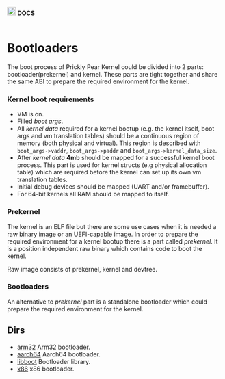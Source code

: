 <img src="https://raw.githubusercontent.com/opuntiaOS-Project/opuntiaOS/master/assets/logo/logo_512.png" width="20"> <b> DOCS</b></br></br>

# Bootloaders

The boot process of Prickly Pear Kernel could be divided into 2 parts: bootloader(prekernel) and kernel. These parts are tight together and share the same ABI to prepare the required environment for the kernel.
 
### Kernel boot requirements
 
* VM is on.
* Filled *boot args*.
* All *kernel data* required for a kernel bootup (e.g. the kernel itself, boot args and vm translation tables) should be a continuous region of memory (both physical and virtual). This region is described with `boot_args->vaddr`, `boot_args->paddr` and `boot_args->kernel_data_size`.
* After *kernel data* **4mb** should be mapped for a successful kernel boot process. This part is used for kernel structs (e.g physical allocation table) which are required before the kernel can set up its own vm translation tables.
* Initial debug devices should be mapped (UART and/or framebuffer).
* For 64-bit kernels all RAM should be mapped to itself.
 
### Prekernel
 
The kernel is an ELF file but there are some use cases when it is needed a raw binary image or an UEFI-capable image. In order to prepare the required environment for a kernel bootup there is a part called *prekernel*. It is a position independent raw binary which contains code to boot the kernel.

Raw image consists of prekernel, kernel and devtree.
 
### Bootloaders
 
An alternative to *prekernel* part is a standalone bootloader which could prepare the required environment for the kernel.

## Dirs

* [arm32](https://github.com/opuntiaOS-Project/opuntiaOS/tree/master/boot/arm32) Arm32 bootloader.
* [aarch64](https://github.com/opuntiaOS-Project/opuntiaOS/tree/master/boot/aarch64) Aarch64 bootloader.
* [libboot](https://github.com/opuntiaOS-Project/opuntiaOS/tree/master/boot/libboot) Bootloader library.
* [x86](https://github.com/opuntiaOS-Project/opuntiaOS/tree/master/boot/x86) x86 bootloader.

